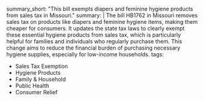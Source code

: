 summary_short: "This bill exempts diapers and feminine hygiene products from sales tax in Missouri."
summary: |
  The bill HB1762 in Missouri removes sales tax on products like diapers and feminine hygiene items, making them cheaper for consumers. It updates the state tax laws to clearly exempt these essential hygiene products from sales tax, which is particularly helpful for families and individuals who regularly purchase them. This change aims to reduce the financial burden of purchasing necessary hygiene supplies, especially for low-income households.
tags:
  - Sales Tax Exemption
  - Hygiene Products
  - Family & Household
  - Public Health
  - Consumer Relief
